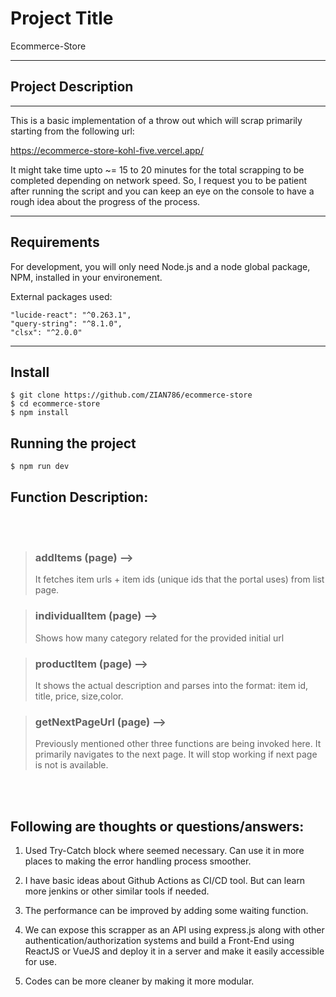 # Project Title

Ecommerce-Store

---

## Project Description

---

This is a basic implementation of a throw out which will scrap primarily starting from the following url:

https://ecommerce-store-kohl-five.vercel.app/

It might take time upto ~= 15 to 20 minutes for the total scrapping to be completed depending on network speed. So, I request you to be patient after running the script and you can keep an eye on the console to have a rough idea about the progress of the process.

---

## Requirements

For development, you will only need Node.js and a node global package, NPM, installed in your environement.

External packages used:

    "lucide-react": "^0.263.1",
    "query-string": "^8.1.0",
    "clsx": "^2.0.0"

---

## Install

    $ git clone https://github.com/ZIAN786/ecommerce-store
    $ cd ecommerce-store
    $ npm install

## Running the project

    $ npm run dev

## Function Description:

<br/><br/>

> ### addItems (page) -->
>
> It fetches item urls + item ids (unique ids that the portal uses) from list page.

> ### individualItem (page) -->
>
> Shows how many category related for the provided initial url

> ### productItem (page) -->
>
> It shows the actual description and parses into the format: item id, title, price, size,color.

> ### getNextPageUrl (page) -->
>
> Previously mentioned other three functions are being invoked here.
> It primarily navigates to the next page. It will stop working if next page is not is available.

<br/><br/>

## Following are thoughts or questions/answers:

1. Used Try-Catch block where seemed necessary. Can use it in more places to making the error handling process smoother.

2. I have basic ideas about Github Actions as CI/CD tool. But can learn more jenkins or other similar tools if needed.

3. The performance can be improved by adding some waiting function.

4. We can expose this scrapper as an API using express.js along with other authentication/authorization systems and build a Front-End using ReactJS or VueJS and deploy it in a server and make it easily accessible for use.

5. Codes can be more cleaner by making it more modular.
